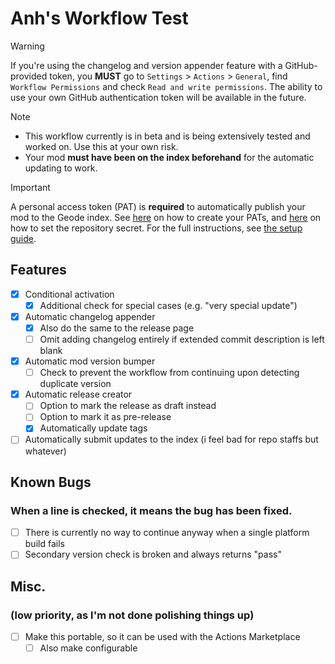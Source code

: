 # Anh's Workflow Test

> [!WARNING]  
> If you're using the changelog and version appender feature with a GitHub-provided token, you **MUST** go to `Settings` > `Actions` > `General`, find `Workflow Permissions` and check `Read and write permissions`. The ability to use your own GitHub authentication token will be available in the future.

> [!NOTE]
> - This workflow currently is in beta and is being extensively tested and worked on. Use this at your own risk.
> - Your mod **must have been on the index beforehand** for the automatic updating to work.

> [!IMPORTANT]
> A personal access token (PAT) is **required** to automatically publish your mod to the Geode index. See [here](https://docs.github.com/en/authentication/keeping-your-account-and-data-secure/managing-your-personal-access-tokens) on how to create your PATs, and [here](https://docs.github.com/en/actions/security-for-github-actions/security-guides/using-secrets-in-github-actions) on how to set the repository secret. For the full instructions, see [the setup guide](https://github.com/catgirlanh/geode-mod-workflow-test/wiki/Setup-Guide).

## Features
- [x] Conditional activation
  - [x] Additional check for special cases (e.g. "very special update")
- [x] Automatic changelog appender
  - [x] Also do the same to the release page
  - [ ] Omit adding changelog entirely if extended commit description is left blank
- [x] Automatic mod version bumper
  - [ ] Check to prevent the workflow from continuing upon detecting duplicate version
- [x] Automatic release creator
  - [ ] Option to mark the release as draft instead
  - [ ] Option to mark it as pre-release
  - [x] Automatically update tags
- [ ] Automatically submit updates to the index (i feel bad for repo staffs but whatever)

## Known Bugs
### When a line is checked, it means the bug has been fixed.
- [ ] There is currently no way to continue anyway when a single platform build fails
- [ ] Secondary version check is broken and always returns "pass"

## Misc.
### (low priority, as I'm not done polishing things up)
- [ ] Make this portable, so it can be used with the Actions Marketplace
  - [ ] Also make configurable
